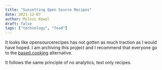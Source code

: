 ```yaml
---
title: "Sunsetting Open Source Recipes"
date: 2021-12-07
author: Milosz Kowal
draft: false
tags: ["technology", "food"]
---
```


It looks like opensourcerecipes has not gotten as much traction as I would have hoped. I am archiving this project and I recommend that everyone go to the [based.cooking](https://based.cooking/) alternative.

It follows the same principle of no analytics, text only recipes.
